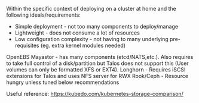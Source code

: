 Within the specific context of deploying on a cluster at home and the following ideals/requirements:

* Simple deployment - not too many components to deploy/manage
* Lightweight - does not consume a lot of resources
* Low configuration complexity - not having to many underlying pre-requisites (eg. extra kernel modules needed)

OpenEBS Mayastor - has many components (etcd/NATS,etc.). Also requires to take full control of a disk/partition but Talos does not support this (User volumes can only be formatted XFS or EXT4).
Longhorn - Requires iSCSI extensions for Talos and uses NFS server for RWX
Rook/Ceph - Resource hungry unless tuned below recommendations

Useful reference: https://kubedo.com/kubernetes-storage-comparison/
